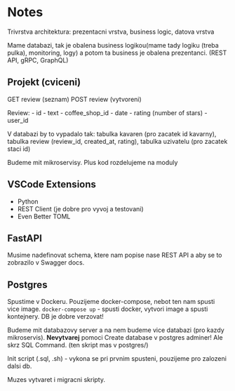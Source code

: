# Notes

Trivrstva architektura: prezentacni vrstva, business logic, datova vrstva

Mame databazi, tak je obalena business logikou(mame tady logiku (treba pulka), monitoring, logy) a potom ta business je obalena prezentanci. (REST API, gRPC, GraphQL)

## Projekt (cviceni)

GET review (seznam)
POST review (vytvoreni)

Review:
    - id
    - text
    - coffee_shop_id
    - date
    - rating (number of stars)
    - user_id

V databazi by to vypadalo tak:
tabulka kavaren (pro zacatek id kavarny), tabulka review (review_id, created_at, rating), tabulka uzivatelu (pro zacatek staci id) 

Budeme mit mikroservisy. Plus kod rozdelujeme na moduly

## VSCode Extensions

- Python
- REST Client (je dobre pro vyvoj a testovani)
- Even Better TOML

## FastAPI

Musime nadefinovat schema, ktere nam popise nase REST API a aby se to zobrazilo v Swagger docs.

## Postgres

Spustime v Dockeru. Pouzijeme docker-compose, nebot ten nam spusti vice image.
`docker-compose up` - spusti docker, vytvori image a spusti kontejnery. DB je dobre verzovat!

Budeme mit databazovy server a na nem budeme vice databazi (pro kazdy mikroservis).
**Nevytvarej** pomoci Create database v postgres adminer! Ale skrz SQL Command. (ten skript mas v postgres/)

Init script (.sql, .sh) - vykona se pri prvnim spusteni, pouzijeme pro zalozeni dalsi db.

Muzes vytvaret i migracni skripty.